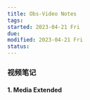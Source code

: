 ```yaml
---
title: Obs-Video Notes
tags:   
started: 2023-04-21 Fri
due: 
modified: 2023-04-21 Fri
status: 
---
```

### 视频笔记
#### 1. Media Extended